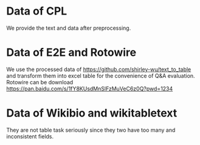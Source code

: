 # Data of CPL
We provide the text and data after preprocessing. 

# Data of E2E and Rotowire
We use the processed data of https://github.com/shirley-wu/text_to_table and transform them into excel table for the convenience of Q&A evaluation. Rotowire can be download https://pan.baidu.com/s/1fY8KUsdMnSlFzMuVeC6z0Q?pwd=1234

# Data of Wikibio and wikitabletext
They are not table task seriously since they two have too many and inconsistent fields.
